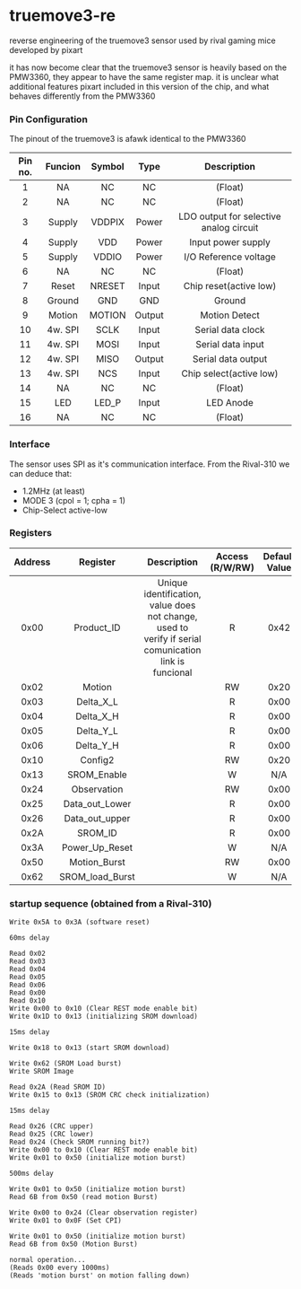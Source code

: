 # truemove3-re

reverse engineering of the truemove3 sensor used by rival gaming mice developed by pixart

it has now become clear that the truemove3 sensor is heavily based on the PMW3360, they appear to have the same register map.
it is unclear what additional features pixart included in this version of the chip, and what behaves differently from the PMW3360

### Pin Configuration

The pinout of the truemove3 is afawk identical to the PMW3360

Pin no. | Funcion | Symbol | Type | Description
:---: | :---: | :---: | :---: | :---:
1 | NA | NC | NC | (Float)
2 | NA | NC | NC | (Float)
3 | Supply | VDDPIX | Power | LDO output for selective analog circuit
4 | Supply | VDD | Power | Input power supply
5 | Supply | VDDIO | Power | I/O Reference voltage
6 | NA | NC | NC | (Float)
7 | Reset | NRESET | Input | Chip reset(active low)
8 | Ground | GND | GND | Ground
9 | Motion | MOTION | Output | Motion Detect
10 | 4w. SPI | SCLK | Input | Serial data clock
11 | 4w. SPI | MOSI | Input | Serial data input
12 | 4w. SPI | MISO | Output | Serial data output
13 | 4w. SPI | NCS | Input | Chip select(active low)
14 | NA | NC | NC | (Float)
15 | LED | LED_P | Input | LED Anode
16 | NA | NC | NC | (Float)

### Interface

The sensor uses SPI as it's communication interface.
From the Rival-310 we can deduce that:
- 1.2MHz (at least)
- MODE 3 (cpol = 1; cpha = 1)
- Chip-Select active-low

### Registers

Address | Register | Description | Access (R/W/RW) | Default Value
:---: | :---: | :---: | :---: | :---:
0x00 | Product_ID | Unique identification, value does not change, used to verify if serial comunication link is funcional | R | 0x42
0x02 | Motion |  | RW | 0x20
0x03 | Delta_X_L |  | R | 0x00
0x04 | Delta_X_H |  | R | 0x00
0x05 | Delta_Y_L |  | R | 0x00
0x06 | Delta_Y_H |  | R | 0x00
0x10 | Config2 |  | RW | 0x20
0x13 | SROM_Enable |  | W | N/A
0x24 | Observation |  | RW | 0x00 
0x25 | Data_out_Lower |  | R | 0x00
0x26 | Data_out_upper |  | R | 0x00
0x2A | SROM_ID |  | R | 0x00
0x3A | Power_Up_Reset |  | W | N/A
0x50 | Motion_Burst |  | RW | 0x00 
0x62 | SROM_load_Burst |  | W | N/A

### startup sequence (obtained from a Rival-310)
```
Write 0x5A to 0x3A (software reset)

60ms delay

Read 0x02
Read 0x03
Read 0x04
Read 0x05
Read 0x06
Read 0x00
Read 0x10
Write 0x00 to 0x10 (Clear REST mode enable bit)
Write 0x1D to 0x13 (initializing SROM download)

15ms delay

Write 0x18 to 0x13 (start SROM download)

Write 0x62 (SROM Load burst)
Write SROM Image

Read 0x2A (Read SROM ID)
Write 0x15 to 0x13 (SROM CRC check initialization)

15ms delay

Read 0x26 (CRC upper)
Read 0x25 (CRC lower)
Read 0x24 (Check SROM running bit?)
Write 0x00 to 0x10 (Clear REST mode enable bit)
Write 0x01 to 0x50 (initialize motion burst)

500ms delay

Write 0x01 to 0x50 (initialize motion burst)
Read 6B from 0x50 (read motion Burst)

Write 0x00 to 0x24 (Clear observation register)
Write 0x01 to 0x0F (Set CPI)

Write 0x01 to 0x50 (initialize motion burst)
Read 6B from 0x50 (Motion Burst)

normal operation...
(Reads 0x00 every 1000ms)
(Reads 'motion burst' on motion falling down)
```
